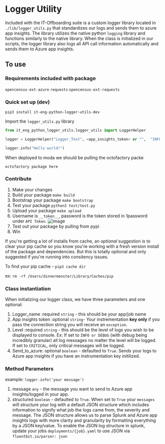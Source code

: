 # Logger Utility

Included with the IT-Offboarding suite is a custom logger library located in `./lib/logger_utils.py` that standardizes our logs and sends them to azure app insights. The library utilizes the native python `logging` library and functions similarly to the native library.
When the class is initialized in our scripts, the logger library also logs all API call information automatically and sends them to Azure app insights.

## To use

### Requirements included with package

`opencensus-ext-azure`
`requests`
`opencensus-ext-requests`

### Quick set up (dev)

`pip3 install it-eng-python-logger-utils-dev`

Import the `logger_utils.py` library

```python
from it_eng_python_logger_utils.logger_utils import LoggerHelper

logger = LoggerHelper("Logger_Test", <app_insights_token> or "",  "INFO")

logger.info("Hello wurld!")
```

When deployed to moda we should be pulling the octofactory packe

`octofactory package here`

### Contribute

1. Make your changes
2. Build your package `make build`
3. Bootstrap your package `make bootstrap`
4. Test your package `python3 test/test.py`
5. Upload your package `make upload`
6. Username is `__token__`, password is the token stored in 1password under `API Token`. 
![image](https://user-images.githubusercontent.com/27932024/218221570-c911e78f-f005-48ff-9745-b84a14c3d8b8.png)
7. Test out your package by pulling from pypi
8. Win

If you're getting a lot of installs from cache, an _optional_ suggestion is to clear your pip cache so you know you're working with a fresh version install of the package and dependencies. But this is totally optional and only suggested if you're running into consitency issues.

To find your pip cache - `pip3 cache dir`

ex: `rm -rf /Users/dinnermonster/Library/Caches/pip`


### Class instantiation

When initializing our logger class, we have three parameters and one optional:

1. Logger_name :required `string` - this should be your app/job name
2. App insights token :optional `string`- Your instrementation **key only** if you pass the connection string you will receive an `exception`.
3. Level :required `string` - this should be the level of logs you wish to be displayed to console. Ex: If set to `INFO or DEBUG` (with debug being incredibly granular) all log messages no matter the level will be logged. If set to `CRITICAL`, only critical messages will be logged.
4. Send_to_azure: optional `boolean` - defaulted to `True`. Sends your logs to Azure app insights if you have an instrumentation key initilized.

### Method Parameters

example: `logger.info('your message')`

1. message `any` - the message you want to send to Azure app insights/logged in your app.
2. structured `boolean` - defaulted to `True`. When set to `True` your `messages` will structure your log with a default JSON structure which includes information to signify what job the logs came from, the severity and message. The JSON structure allows us to parse Splunk and Azure app insights logs with more clarity and granularity by formatting everything by a JSON key/value. To enable the JSON log structure in splunk, update your jobs `deployments/{job}.yaml` to use JSON via `fluentbit.io/parser: json`

